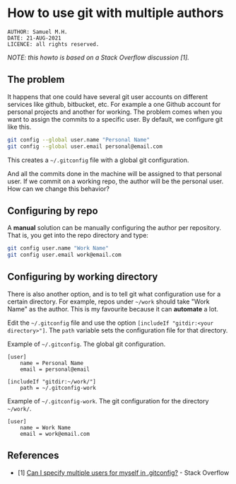 # How to use git with multiple authors

```
AUTHOR: Samuel M.H.
DATE: 21-AUG-2021
LICENCE: all rights reserved.
```

_NOTE: this howto is based on a Stack Overflow discussion [1]._

## The problem
It happens that one could have several git user accounts on different services like github, bitbucket, etc. For example a one Github account for personal projects and another for working. The problem comes when you want to assign the commits to a specific user. By default, we configure git like this.

```bash
git config --global user.name "Personal Name"
git config --global user.email personal@email.com
```

This creates a `~/.gitconfig` file with a global git configuration.

And all the commits done in the machine will be assigned to that personal user. If we commit on a working repo, the author will be the personal user. How can we change this behavior?


## Configuring by repo
A **manual** solution can be manually configuring the author per repository. That is, you get into the repo directory and type:

```bash
git config user.name "Work Name"
git config user.email work@email.com
```


## Configuring by working directory
There is also another option, and is to tell git what configuration use for a certain directory. For example, repos under `~/work` should take "Work Name" as the author. This is my favourite because it can **automate** a lot.

Edit the `~/.gitconfig` file and use the option `[includeIf "gitdir:<your directory>"]`. The `path` variable sets the configuration file for that directory.

Example of `~/.gitconfig`. The global git configuration.
```text
[user]
	name = Personal Name
	email = personal@email
	
[includeIf "gitdir:~/work/"]
    path = ~/.gitconfig-work
```

Example of `~/.gitconfig-work`. The git configuration for the directory `~/work/`.
```text
[user]
    name = Work Name
    email = work@email.com
```



## References
* [1] [Can I specify multiple users for myself in .gitconfig?](https://stackoverflow.com/questions/4220416/can-i-specify-multiple-users-for-myself-in-gitconfig) - Stack Overflow
